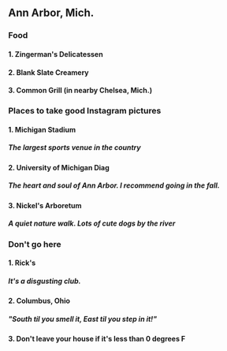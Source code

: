 ## Ann Arbor, Mich.

### Food
#### 1. Zingerman's Delicatessen
#### 2. Blank Slate Creamery
#### 3. Common Grill (in nearby Chelsea, Mich.)

### Places to take good Instagram pictures
#### 1. Michigan Stadium
##### The largest sports venue in the country
#### 2. University of Michigan Diag
##### The heart and soul of Ann Arbor. I recommend going in the fall.
#### 3. Nickel's Arboretum
##### A quiet nature walk. Lots of cute dogs by the river

### Don't go here
#### 1. Rick's
##### It's a disgusting club.
#### 2. Columbus, Ohio
##### "South til you smell it, East til you step in it!"
#### 3. Don't leave your house if it's less than 0 degrees F
